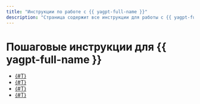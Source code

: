 ```yaml
---
title: "Инструкции по работе с {{ yagpt-full-name }}"
description: "Страница содержит все инструкции для работы с {{ yagpt-full-name }} в {{ yandex-cloud }}. Рассказываем о том, как работать"
---
```


# Пошаговые инструкции для {{ yagpt-full-name }}

* [{#T}](./create-chat.md)
* [{#T}](./create-prompt.md)
* [{#T}](./finetune.md)
* [{#T}](./async-request.md)
